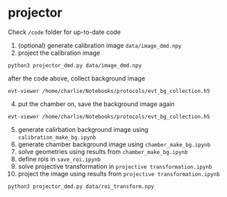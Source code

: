 # projector

Check `/code` folder for up-to-date code

1. (optional) generate calibration image `data/image_dmd.npy`
2. project the calibration image
```
python3 projector_dmd.py data/image_dmd.npy
```
after the code above, collect background image
```
evt-viewer /home/charlie/Notebooks/protocols/evt_bg_collection.h5
```
4. put the chamber on, save the background image again
```
evt-viewer /home/charlie/Notebooks/protocols/evt_bg_collection.h5
```
5. generate calirbation background image using `calibration_make_bg.ipynb`
6. generate chamber background image using `chamber_make_bg.ipynb`
7. solve geometries using results from `chamber_make_bg.ipynb`
8. define rois in `save_roi.ipynb`
9. solve projective transformation in `projective transformation.ipynb`
10. project the image using results from `projective transformation.ipynb`
```
python3 projector_dmd.py data/roi_transform.npy
```